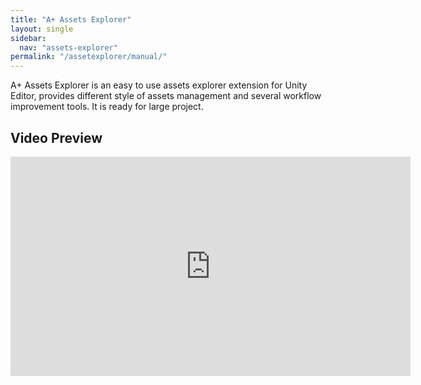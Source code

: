 ```yaml
---
title: "A+ Assets Explorer"
layout: single
sidebar:
  nav: "assets-explorer"
permalink: "/assetexplorer/manual/"
---
```


A+ Assets Explorer is an easy to use assets explorer extension for Unity Editor, provides different style of assets management and several workflow improvement tools. It is ready for large project.

## Video Preview
<iframe width="640" height="351" src="https://www.youtube.com/embed/CcXNscFRiIs" frameborder="0" allowfullscreen></iframe>